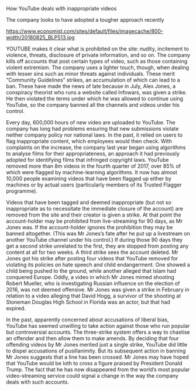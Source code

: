 How YouTube deals with inappropriate videos

The company looks to have adopted a tougher approach recently

https://www.economist.com/sites/default/files/imagecache/800-width/20180825_BLP513.jpg


YOUTUBE makes it clear what is prohibited on the site: nudity, incitement to violence, threats, disclosure of private information, and so on. The company kills off accounts that post certain types of video, such as those containing violent extremism. The company uses a lighter touch, though, when dealing with lesser sins such as minor threats against individuals. These merit “Community Guidelines” strikes, an accumulation of which can lead to a ban. These have made the news of late because in July, Alex Jones, a conspiracy theorist who runs a website called Infowars, was given a strike. He then violated the terms under which he was allowed to continue using YouTube, so the company banned all the channels and videos under his control.

Every day, 600,000 hours of new video are uploaded to YouTube. The company has long had problems ensuring that new submissions violate neither company policy nor national laws. In the past, it relied on users to flag inappropriate content, which employees would then check. With complaints on the increase, the company last year began using algorithms to analyse films for their appropriateness, an approach it had previously adopted for identifying films that infringed copyright laws. YouTube removed more than 8m videos in the fourth quarter of 2017, over 85% of which were flagged by machine-learning algorithms. It now has almost 10,000 people examining videos that have been flagged up either by machines or by actual users (particularly members of its Trusted Flagger programme).

Videos that have been tagged and deemed inappropriate (but not so inappropriate as to necessitate the immediate closure of the account) are removed from the site and their creator is given a strike. At that point the account-holder may be prohibited from live-streaming for 90 days, as Mr Jones was. If the account-holder ignores the prohibition they may be banned altogether. (This was Mr Jones’s fate after he put up a livestream on another YouTube channel under his control.) If during those 90 days they get a second strike unrelated to the first, they are stopped from posting any content at all for two weeks. A third strike sees the account deleted. Mr Jones got his strike after posting four videos that YouTube removed for violating its policies on hate speech and child endangerment. One showed a child being pushed to the ground, while another alleged that Islam had conquered Europe. Oddly, a video in which Mr Jones mimed shooting Robert Mueller, who is investigating Russian influence on the election of 2016, was not deemed offensive. Mr Jones was given a strike in February in relation to a video alleging that David Hogg, a survivor of the shooting at Stoneman Douglas High School in Florida was an actor, but that had expired.

In the past, apparently concerned about accusations of liberal bias, YouTube has seemed unwilling to take action against those who run popular but controversial accounts. The three-strike system offers a way to chastise an offender and then allow them to make amends. By deciding that four offending videos by Mr Jones merited just a single strike, YouTube did little to dispel accusations of pusillanimity. But its subsequent action in banning Mr Jones suggests that a line has been crossed. Mr Jones may have hoped that YouTube would be loth to cross a figure praised by President Donald Trump. The fact that he has now disappeared from the world’s most popular video-streaming service could signal a change in the way the company deals with such accounts.
